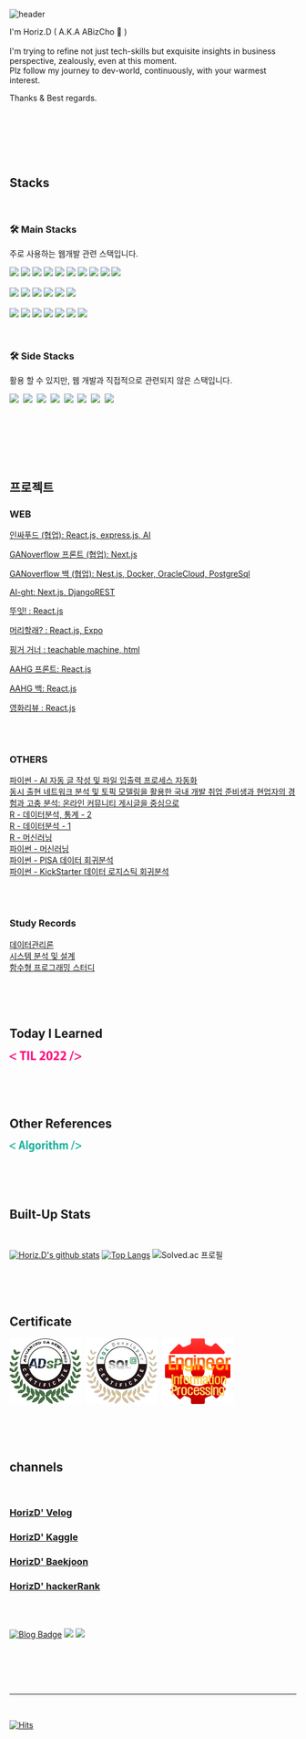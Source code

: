 ![header](https://capsule-render.vercel.app/api?type=waving&color=0:12c2e9,50:c471ed,80:f7797d&height=150&section=header&text=Hi!%20It's%20me%20Horiz.D!&fontSize=30&fontColor=ffffff&fontAlignY=35)

I'm Horiz.D ( A.K.A ABizCho 🌰 ) <br><br>
I'm trying to refine not just tech-skills but exquisite insights in business perspective, zealously, even at this moment. <br>
Plz follow my journey to dev-world, continuously, with your warmest interest.

Thanks & Best regards.
<br><br><br><br>

<br><br>

## Stacks
<br>

### 🛠 Main Stacks
주로 사용하는 웹개발 관련 스택입니다.
<br>
<p>
  <div>
     <img src="https://img.shields.io/badge/NextJS-000000?style=flat-square&logo=Next.js&logoColor=white"/></a>
     <img src="https://img.shields.io/badge/ReactJS-61DAFB?style=flat-square&logo=React&logoColor=white"/></a>
     <img src="https://img.shields.io/badge/Redux-764ABC?style=flat-square&logo=Redux&logoColor=white"/></a>
     <img src="https://img.shields.io/badge/Recoil-3578E5?style=flat-square&logo=Recoil&logoColor=white"/></a>
     <img src="https://img.shields.io/badge/Javascript-ffb13b?style=flat-square&logo=javascript&logoColor=white"/></a>
     <img src="https://img.shields.io/badge/typescript-3178C6?style=flat-square&logo=typescript&logoColor=white"/></a>
     <img src="https://img.shields.io/badge/HTML5-E34F26?style=flat-square&logo=HTML5&logoColor=white"/>
     <img src="https://img.shields.io/badge/CSS3-1572B6?style=flat-square&logo=CSS3&logoColor=white"/>
     <img src="https://img.shields.io/badge/styled-components-DB7093?style=flat-square&logo=styled-components&logoColor=white"/> 
     <img src="https://img.shields.io/badge/TailWind CSS-06B6D4?style=flat-square&logo=TailWind CSS&logoColor=white"/></a>

  </div>
  <br>
  <div>
     <img src="https://img.shields.io/badge/NestJS-E0234E?style=flat-square&logo=NestJS&logoColor=white"/></a>
     <img src="https://img.shields.io/badge/Django-092E20?style=flat-square&logo=Django&logoColor=white"/></a>
     <img src="https://img.shields.io/badge/Express-000000?style=flat-square&logo=Express&logoColor=white"/></a>
     <img src="https://img.shields.io/badge/Flask-000000?style=flat-square&logo=Flask&logoColor=white"/></a>
     <img src="https://img.shields.io/badge/MongoDB-47A248?style=flat-square&logo=MongoDB&logoColor=white"/></a>
     <img src="https://img.shields.io/badge/PostgreSQL-4169E1?style=flat-square&logo=PostgreSQL&logoColor=white"/></a>
  </div>
  <br>
  <div>
     <img src="https://img.shields.io/badge/Docker-2496ED?style=flat-square&logo=Docker&logoColor=white"/></a>
     <img src="https://img.shields.io/badge/Ubuntu-E95420?style=flat-square&logo=Ubuntu&logoColor=white"/></a>
     <img src="https://img.shields.io/badge/Amazon EC2-FF9900?style=flat-square&logo=Amazon EC2&logoColor=white"/></a>
     <img src="https://img.shields.io/badge/Amazon S3-569A31?style=flat-square&logo=Amazon S3&logoColor=white"/></a>
     <img src="https://img.shields.io/badge/OracleCloud-F80000?style=flat-square&logo=Oracle&logoColor=white"/></a>
     <img src="https://img.shields.io/badge/NaverCloud-03C75A?style=flat-square&logo=Naver&logoColor=white"/></a>
     <img src="https://img.shields.io/badge/Github Actions-2088FF?style=flat-square&logo=Github Actions&logoColor=white"/></a>
  </div>
</p>

<br>

### 🛠 Side Stacks
활용 할 수 있지만, 웹 개발과 직접적으로 관련되지 않은 스택입니다.
<br>
<p>
 <div >
  <img src="https://img.shields.io/badge/Python-3766AB?style=flat-square&logo=Python&logoColor=white"/></a>&nbsp
  <img src="https://img.shields.io/badge/R-276DC3?style=flat-square&logo=R&logoColor=white"/></a>&nbsp
  <img src="https://img.shields.io/badge/CUDA-FF6F00?style=flat-square&logo=NVIDIA&logoColor=white"/></a>&nbsp   
  <img src="https://img.shields.io/badge/TensorFlow-FF6F00?style=flat-square&logo=TensorFlow&logoColor=white"/></a>&nbsp
  <img src="https://img.shields.io/badge/scikit-learn-F7931E?style=flat-square&logo=scikit-learn&logoColor=white"/></a>&nbsp
  <img src="https://img.shields.io/badge/pandas-150458?style=flat-square&logo=pandas&logoColor=white"/></a>&nbsp
  <img src="https://img.shields.io/badge/Tableau-E97627?style=flat-square&logo=Tableau&logoColor=white"/></a>&nbsp
  <img src="https://img.shields.io/badge/C-A8B9CC?style=flat-square&logo=C&logoColor=white"/></a>&nbsp
 </div>
 <br>
 </p>
<!--<img src="https://img.shields.io/badge/심플아이콘이름-코드?style=flat-square&logo=아이콘이름&logoColor=white"/></a>&nbsp   -->

<!--https://simpleicons.org/ -심플아이콘-->


<br><br><br><br>

## 프로젝트

### WEB

[인싸푸드 (협업): React.js, express.js, AI](https://github.com/ABizCho/inssa-food-webApp)

[GANoverflow 프론트 (협업): Next.js](https://github.com/modulersYJ/ganoverflow-front)

[GANoverflow 백 (협업): Nest.js, Docker, OracleCloud, PostgreSql](https://github.com/modulersYJ/ganoverflow-back)

[AI-ght: Next.js, DjangoREST](https://github.com/ABizCho/CMD8-AIght)

[뚜잇! : React.js](https://github.com/ABizCho/DOIT-front-ReactJS)

[머리할래? : React.js, Expo](https://github.com/ABizCho/Capstone-Muri-ReactJS)

[핑거 거너 : teachable machine, html](https://github.com/ABizCho/FingerGunner_game_AI_teachableMachine)

[AAHG 프론트: React.js ](https://github.com/modulersYJ/AAHG-front-react)

[AAHG 백: React.js ](https://github.com/modulersYJ/AAHG-server-django)

[영화리뷰 : React.js](https://github.com/ABizCho/movie-review-React)

<br><br>

### OTHERS

[파이썬 - AI 자동 글 작성 및 파일 입출력 프로세스 자동화](https://github.com/ABizCho/pyPpAndPc) <br>
[동시 출현 네트워크 분석 및 토픽 모델링을 활용한 국내 개발 취업 준비생과 현업자의 경험과 고충 분석: 온라인 커뮤니티 게시글을 중심으로](https://github.com/ABizCho/SMA_2022summerProject) <br>
[R - 데이터분석, 통계 - 2](https://github.com/ABizCho/R_DA_RProgramming) <br>
[R - 데이터분석 - 1](https://github.com/ABizCho/R_DA_statistics) <br>
[R - 머신러닝](https://github.com/ABizCho/R_DA_ML/tree/main/Assignments) <br>
[파이썬 - 머신러닝](https://github.com/ABizCho/py_machineLearning) <br>
[파이썬 - PISA 데이터 회귀분석](https://github.com/ABizCho/PyDA_PISA_LinearRegreAndEDA) <br>
[파이썬 - KickStarter 데이터 로지스틱 회귀분석](https://github.com/ABizCho/PyDA_KickStarter_LogisticRegreAndEDA/blob/main/Kickstarter_LogisticRegreAndEDA.ipynb) <br>

<br><br>

### Study Records

[데이터관리론](https://github.com/ABizCho/DataOps) <br>
[시스템 분석 및 설계](https://github.com/ABizCho/System_Analysis_Design) <br>
[함수형 프로그래밍 스터디](https://github.com/horizontal-library/functional-programming-in-javascript/blob/main/README.md) 

<br><br><br>

## Today I Learned
<p>
   <a href="https://github.com/ABizCho/2022-TIL/blob/main/README.md"><img src="https://github.com/ABizCho/ABizCho/blob/main/src/TIL2022.png?raw=true" style="width:25%; height:25%"/></a>
</p>

<br><br><br>

## Other References
<!-- <p>
   <a href="https://github.com/ABizCho/Baekjoon_List"><img src="https://github.com/ABizCho/ABizCho/blob/main/src/project_src.png?raw=true" style="width:25%; height:25%"/></a>
</p>

<br/> -->

<p>
   <a href="https://github.com/ABizCho/Baekjoon_List"><img src="https://github.com/ABizCho/ABizCho/blob/main/src/Algor.png?raw=true" style="width:25%; height:25%"/></a>
</p>
<br><br><br>



## Built-Up Stats 
<br>

[![Horiz.D's github stats](https://github-readme-stats.vercel.app/api?username=YebinKim&count_private=true&custom_title=Horiz.D's&nbsp;github&nbsp;👀&bg_color=30,92a8d1,f7cac9&title_color=fff&text_color=fff)](https://github.com/anuraghazra/github-readme-stats)
[![Top Langs](https://github-readme-stats.vercel.app/api/top-langs/?username=ABizCho&layout=compact&custom_title=My&nbsp;Language&nbsp;⌨️&bg_color=30,f7cac9,92a8d1&title_color=fff&text_color=fff)](https://github.com/anuraghazra/github-readme-stats) 
![Solved.ac 프로필](http://mazassumnida.wtf/api/v2/generate_badge?boj=he1236)

<br><br><br>


## Certificate 
<p>
   <a href="https://github.com/ABizCho/ABizCho/blob/main/src/img_adsp.PNG"><img src="https://github.com/ABizCho/ABizCho/blob/main/src/logo_adsp.png?raw=true"/></a>&nbsp
   <a href="https://github.com/ABizCho/ABizCho/blob/main/src/img_sqld.PNG?raw=true"><img src="https://github.com/ABizCho/ABizCho/blob/main/src/logo_sqld.png?raw=true"/></a>&nbsp
      <a href="https://github.com/ABizCho/ABizCho/blob/main/src/img_%EC%A0%95%EC%B2%98%EA%B8%B0.png"><img src="https://github.com/ABizCho/ABizCho/blob/main/src/logo_%EC%A0%95%EC%B2%98%EA%B8%B0.png?raw=true"/></a>&nbsp
</p>
<br><br><br>


## channels
<br>

### [HorizD' Velog](https://velog.io/@he1256) 
### [HorizD' Kaggle](https://www.kaggle.com/dsshelter) 
### [HorizD' Baekjoon](https://www.acmicpc.net/user/he1236)
### [HorizD' hackerRank](https://www.hackerrank.com/he1236) 

<br><br>



[![Blog Badge](https://img.shields.io/badge/-Blog-92a8d1?logo=naver&logoColor=white&link=https://blog.naver.com/he12569)](https://blog.naver.com/he12569)
<a href="https://velog.io/@he1256"><img src="https://img.shields.io/badge/Tech%20Blog-11B48A?style=flat-square&logo=Vimeo&logoColor=white&link=https://velog.io/@he1256"/></a>
<a href="mailto:he1236@ajou.ac.kr"><img src="https://img.shields.io/badge/Gmail-d14836?style=flat-square&logo=Gmail&logoColor=white&link=he1236@ajou.ac.kr"/></a>

<br><br><br><br>

---
<br>

[![Hits](https://hits.seeyoufarm.com/api/count/incr/badge.svg?url=https%3A%2F%2Fgithub.com%2FABizCho&count_bg=%2379C83D&title_bg=%23555555&icon=&icon_color=%23E7E7E7&title=hits&edge_flat=false)](https://hits.seeyoufarm.com)



